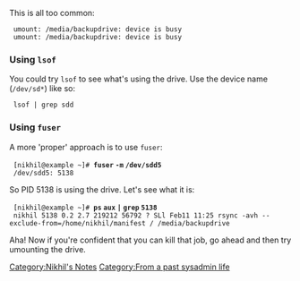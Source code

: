 This is all too common:

` umount: /media/backupdrive: device is busy`  
` umount: /media/backupdrive: device is busy`

### Using `lsof`

You could try `lsof` to see what's using the drive. Use the device name
(`/dev/sd*`) like so:

` lsof | grep sdd`

### Using `fuser`

A more 'proper' approach is to use `fuser`:

` [nikhil@example ~]# `**`fuser` `-m` `/dev/sdd5`**  
` /dev/sdd5: 5138`

So PID 5138 is using the drive. Let's see what it is:

` [nikhil@example ~]# `**`ps` `aux` `|` `grep` `5138`**  
` nikhil 5138 0.2 2.7 219212 56792 ? SLl Feb11 11:25 rsync -avh --exclude-from=/home/nikhil/manifest / /media/backupdrive`

Aha! Now if you're confident that you can kill that job, go ahead and
then try umounting the drive.

[Category:Nikhil's Notes](Category:Nikhil's_Notes "wikilink")
[Category:From a past sysadmin
life](Category:From_a_past_sysadmin_life "wikilink")
